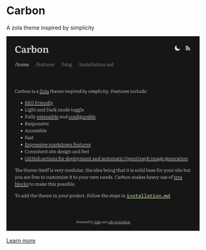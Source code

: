 # Carbon

A zola theme inspired by simplicity

![Carbon theme](screenshot.png)

[Learn more](https://nik-rev.github.io/carbon)

